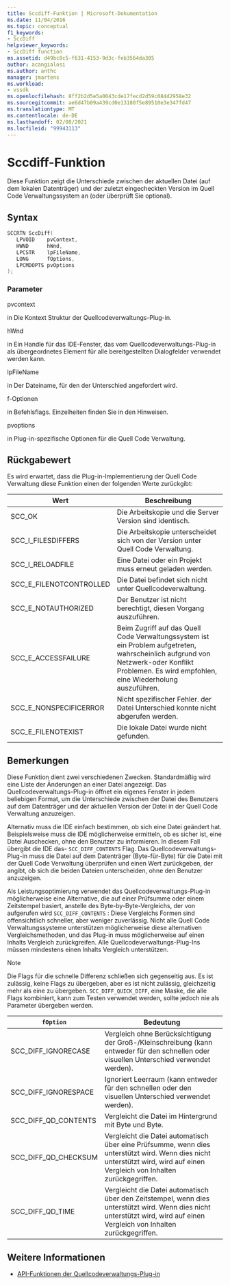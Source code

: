 ```yaml
---
title: Sccdiff-Funktion | Microsoft-Dokumentation
ms.date: 11/04/2016
ms.topic: conceptual
f1_keywords:
- SccDiff
helpviewer_keywords:
- SccDiff function
ms.assetid: d49bc8c5-f631-4153-9d3c-feb3564da305
author: acangialosi
ms.author: anthc
manager: jmartens
ms.workload:
- vssdk
ms.openlocfilehash: 8ff2b2d5e5a0043cde17fecd2d59c084d2958e32
ms.sourcegitcommit: ae6d47b09a439cd0e13180f5e89510e3e347fd47
ms.translationtype: MT
ms.contentlocale: de-DE
ms.lasthandoff: 02/08/2021
ms.locfileid: "99943113"
---
```

# <a name="sccdiff-function"></a>Sccdiff-Funktion
Diese Funktion zeigt die Unterschiede zwischen der aktuellen Datei (auf dem lokalen Datenträger) und der zuletzt eingecheckten Version im Quell Code Verwaltungssystem an (oder überprüft Sie optional).

## <a name="syntax"></a>Syntax

```cpp
SCCRTN SccDiff(
   LPVOID    pvContext,
   HWND      hWnd,
   LPCSTR    lpFileName,
   LONG      fOptions,
   LPCMDOPTS pvOptions
);
```

### <a name="parameters"></a>Parameter
 pvcontext

in Die Kontext Struktur der Quellcodeverwaltungs-Plug-in.

 hWnd

in Ein Handle für das IDE-Fenster, das vom Quellcodeverwaltungs-Plug-in als übergeordnetes Element für alle bereitgestellten Dialogfelder verwendet werden kann.

 lpFileName

in Der Dateiname, für den der Unterschied angefordert wird.

 f-Optionen

in Befehlsflags. Einzelheiten finden Sie in den Hinweisen.

 pvoptions

in Plug-in-spezifische Optionen für die Quell Code Verwaltung.

## <a name="return-value"></a>Rückgabewert
 Es wird erwartet, dass die Plug-in-Implementierung der Quell Code Verwaltung diese Funktion einen der folgenden Werte zurückgibt:

|Wert|Beschreibung|
|-----------|-----------------|
|SCC_OK|Die Arbeitskopie und die Server Version sind identisch.|
|SCC_I_FILESDIFFERS|Die Arbeitskopie unterscheidet sich von der Version unter Quell Code Verwaltung.|
|SCC_I_RELOADFILE|Eine Datei oder ein Projekt muss erneut geladen werden.|
|SCC_E_FILENOTCONTROLLED|Die Datei befindet sich nicht unter Quellcodeverwaltung.|
|SCC_E_NOTAUTHORIZED|Der Benutzer ist nicht berechtigt, diesen Vorgang auszuführen.|
|SCC_E_ACCESSFAILURE|Beim Zugriff auf das Quell Code Verwaltungssystem ist ein Problem aufgetreten, wahrscheinlich aufgrund von Netzwerk-oder Konflikt Problemen. Es wird empfohlen, eine Wiederholung auszuführen.|
|SCC_E_NONSPECIFICERROR|Nicht spezifischer Fehler. der Datei Unterschied konnte nicht abgerufen werden.|
|SCC_E_FILENOTEXIST|Die lokale Datei wurde nicht gefunden.|

## <a name="remarks"></a>Bemerkungen
 Diese Funktion dient zwei verschiedenen Zwecken. Standardmäßig wird eine Liste der Änderungen an einer Datei angezeigt. Das Quellcodeverwaltungs-Plug-in öffnet ein eigenes Fenster in jedem beliebigen Format, um die Unterschiede zwischen der Datei des Benutzers auf dem Datenträger und der aktuellen Version der Datei in der Quell Code Verwaltung anzuzeigen.

 Alternativ muss die IDE einfach bestimmen, ob sich eine Datei geändert hat. Beispielsweise muss die IDE möglicherweise ermitteln, ob es sicher ist, eine Datei Auschecken, ohne den Benutzer zu informieren. In diesem Fall übergibt die IDE das- `SCC_DIFF_CONTENTS` Flag. Das Quellcodeverwaltungs-Plug-in muss die Datei auf dem Datenträger (Byte-für-Byte) für die Datei mit der Quell Code Verwaltung überprüfen und einen Wert zurückgeben, der angibt, ob sich die beiden Dateien unterscheiden, ohne den Benutzer anzuzeigen.

 Als Leistungsoptimierung verwendet das Quellcodeverwaltungs-Plug-in möglicherweise eine Alternative, die auf einer Prüfsumme oder einem Zeitstempel basiert, anstelle des Byte-by-Byte-Vergleichs, der von aufgerufen wird `SCC_DIFF_CONTENTS` : Diese Vergleichs Formen sind offensichtlich schneller, aber weniger zuverlässig. Nicht alle Quell Code Verwaltungssysteme unterstützen möglicherweise diese alternativen Vergleichsmethoden, und das Plug-in muss möglicherweise auf einen Inhalts Vergleich zurückgreifen. Alle Quellcodeverwaltungs-Plug-Ins müssen mindestens einen Inhalts Vergleich unterstützen.

> [!NOTE]
> Die Flags für die schnelle Differenz schließen sich gegenseitig aus. Es ist zulässig, keine Flags zu übergeben, aber es ist nicht zulässig, gleichzeitig mehr als eine zu übergeben. `SCC_DIFF_QUICK_DIFF`, eine Maske, die alle Flags kombiniert, kann zum Testen verwendet werden, sollte jedoch nie als Parameter übergeben werden.

|`fOption`|Bedeutung|
|---------------|-------------|
|SCC_DIFF_IGNORECASE|Vergleich ohne Berücksichtigung der Groß-/Kleinschreibung (kann entweder für den schnellen oder visuellen Unterschied verwendet werden).|
|SCC_DIFF_IGNORESPACE|Ignoriert Leerraum (kann entweder für den schnellen oder den visuellen Unterschied verwendet werden).|
|SCC_DIFF_QD_CONTENTS|Vergleicht die Datei im Hintergrund mit Byte und Byte.|
|SCC_DIFF_QD_CHECKSUM|Vergleicht die Datei automatisch über eine Prüfsumme, wenn dies unterstützt wird. Wenn dies nicht unterstützt wird, wird auf einen Vergleich von Inhalten zurückgegriffen.|
|SCC_DIFF_QD_TIME|Vergleicht die Datei automatisch über den Zeitstempel, wenn dies unterstützt wird. Wenn dies nicht unterstützt wird, wird auf einen Vergleich von Inhalten zurückgegriffen.|

## <a name="see-also"></a>Weitere Informationen
- [API-Funktionen der Quellcodeverwaltungs-Plug-in](../extensibility/source-control-plug-in-api-functions.md)
